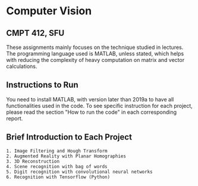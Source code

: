 # Computer Vision

## CMPT 412, SFU

These assignments mainly focuses on the technique studied in lectures. The programming language used is MATLAB, unless stated, which helps with reducing the complexity of heavy computation on matrix and vector calculations.

## Instructions to Run

You need to install MATLAB, with version later than 2019a to have all functionalities used in the code.
To see specific instruction for each project, please read the section "How to run the code" in each corresponding report.

## Brief Introduction to Each Project

	1. Image Filtering and Hough Transform
	2. Augmented Reality with Planar Homographies
	3. 3D Reconstruction
	4. Scene recognition with bag of words
	5. Digit recognition with convolutional neural networks
	6. Recognition with Tensorflow (Python)
